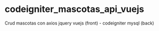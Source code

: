 # codeigniter_mascotas_api_vuejs
Crud mascotas con axios jquery vuejs (front) - codeigniter mysql (back)
